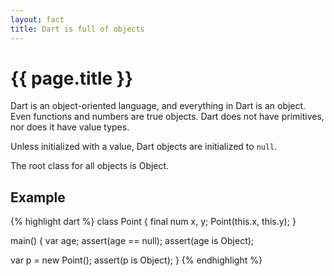 ```yaml
---
layout: fact
title: Dart is full of objects
---
```

# {{ page.title }}

Dart is an object-oriented language, and everything in Dart is an object. Even
functions and numbers are true objects. Dart does not have primitives, nor does
it have value types.

Unless initialized with a value, Dart objects are initialized to `null`.

The root class for all objects is Object.

## Example

{% highlight dart %}
class Point {
  final num x, y;
  Point(this.x, this.y);
}

main() {
  var age;
  assert(age == null);
  assert(age is Object);

  var p = new Point();
  assert(p is Object);
}
{% endhighlight %}